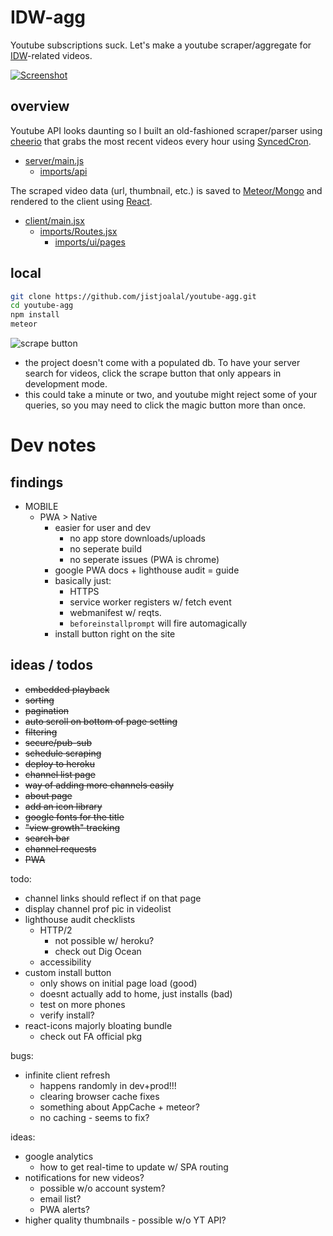 # IDW-agg

Youtube subscriptions suck. Let's make a youtube scraper/aggregate for
[IDW](https://en.wikipedia.org/wiki/Eric_Weinstein#Intellectual_dark_web)-related videos.

[![Screenshot](https://jist-screenshotter.herokuapp.com/desktop/https://idw.herokuapp.com/)](https://idw.herokuapp.com/)

## overview

Youtube API looks daunting so I built an old-fashioned scraper/parser using
[cheerio](https://github.com/cheeriojs)
that grabs the most recent videos every hour using
[SyncedCron](https://github.com/percolatestudio/meteor-synced-cron).

- [server/main.js](https://github.com/jistjoalal/youtube-agg/blob/master/server/main.js)
  - [imports/api](https://github.com/jistjoalal/youtube-agg/blob/master/imports/api)

The scraped video data (url, thumbnail, etc.) is saved to
[Meteor/Mongo](https://docs.meteor.com/#/full/)
and rendered to the client using
[React](https://reactjs.org/).

- [client/main.jsx](https://github.com/jistjoalal/youtube-agg/blob/master/client/main.jsx)
  - [imports/Routes.jsx](https://github.com/jistjoalal/youtube-agg/blob/master/imports/Routes.jsx)
    - [imports/ui/pages](https://github.com/jistjoalal/youtube-agg/blob/master/imports/ui/pages)

## local

```sh
git clone https://github.com/jistjoalal/youtube-agg.git
cd youtube-agg
npm install
meteor
```

![scrape button](https://i.gyazo.com/f69cb90fcf058b402f71c57259f2e576.png)

- the project doesn't come with a populated db. To have your
  server search for videos, click the scrape button that only
  appears in development mode.
- this could take a minute or two, and youtube might reject some of your
  queries, so you may need to click the magic button more than once.

# Dev notes

## findings

- MOBILE
  - PWA > Native
    - easier for user and dev
      - no app store downloads/uploads
      - no seperate build
      - no seperate issues (PWA is chrome)
    - google PWA docs + lighthouse audit = guide
    - basically just:
      - HTTPS
      - service worker registers w/ fetch event
      - webmanifest w/ reqts.
      - `beforeinstallprompt` will fire automagically
    - install button right on the site

## ideas / todos

- <s>embedded playback</s>
- <s>sorting</s>
- <s>pagination</s>
- <s>auto scroll on bottom of page setting</s>
- <s>filtering</s>
- <s>secure/pub-sub</s>
- <s>schedule scraping</s>
- <s>deploy to heroku</s>
- <s>channel list page</s>
- <s>way of adding more channels easily</s>
- <s>about page</s>
- <s>add an icon library</s>
- <s>google fonts for the title</s>
- <s>"view growth" tracking</s>
- <s>search bar</s>
- <s>channel requests</s>
- <s>PWA</s>

todo:

- channel links should reflect if on that page
- display channel prof pic in videolist
- lighthouse audit checklists
  - HTTP/2
    - not possible w/ heroku?
    - check out Dig Ocean
  - accessibility
- custom install button
  - only shows on initial page load (good)
  - doesnt actually add to home, just installs (bad)
  - test on more phones
  - verify install?
- react-icons majorly bloating bundle
  - check out FA official pkg

bugs:

- infinite client refresh
  - happens randomly in dev+prod!!!
  - clearing browser cache fixes
  - something about AppCache + meteor?
  - no caching - seems to fix?

ideas:

- google analytics
  - how to get real-time to update w/ SPA routing
- notifications for new videos?
  - possible w/o account system?
  - email list?
  - PWA alerts?
- higher quality thumbnails - possible w/o YT API?
